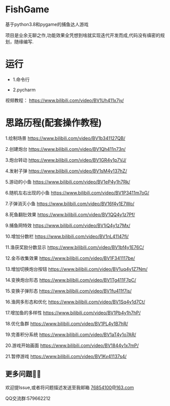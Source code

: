 # FishGame
基于python3.8和pygame的捕鱼达人游戏

项目是业余无聊之作,功能效果全凭想到啥就实现迭代开发而成,代码没有缜密的规划，随缘编写.

# 运行
* 1.命令行

* 2.pycharm

视频教程：
https://www.bilibili.com/video/BV1Uh411x7jy/

# 思路历程(配套操作教程)
1.绘制场景
https://www.bilibili.com/video/BV1b341127QB/

2.创建炮台
https://www.bilibili.com/video/BV1Qh411n73n/

3.炮台转动
https://www.bilibili.com/video/BV1GR4y1p7VJ/

4.发射子弹
https://www.bilibili.com/video/BV1sM4y137hZ/

5.游动的小鱼
https://www.bilibili.com/video/BV1eP4y1h7Rk/

6.随机左右出现的小鱼
https://www.bilibili.com/video/BV1P3411m7oG/

7.子弹消灭小鱼
https://www.bilibili.com/video/BV16f4y1E7Wo/

8.死鱼翻肚效果
https://www.bilibili.com/video/BV1QQ4y1z7Pf/

9.捕鱼网特效
https://www.bilibili.com/video/BV1iQ4y1z7Mx/

10.增加分数栏
https://www.bilibili.com/video/BV1nL41147fj/

11.渔获奖励分数显示
https://www.bilibili.com/video/BV1bf4y1E76C/

12.金币收集效果
https://www.bilibili.com/video/BV1F341117be/

13.增加切换炮台按钮
https://www.bilibili.com/video/BV1uq4y1Z7Nm/

14.变换炮台形态
https://www.bilibili.com/video/BV1Tg411F7pC/

15.变换子弹形态
https://www.bilibili.com/video/BV1fu411f7is/

16.渔网多形态和优化
https://www.bilibili.com/video/BV1Sq4y1d7Ct/

17.增加鱼的多样性
https://www.bilibili.com/video/BV1Pb4y1h7hP/

18.优化鱼群
https://www.bilibili.com/video/BV1PL4y1B7hR/

19.完善积分系统
https://www.bilibili.com/video/BV1aT4y1o7AR/

20.游戏开始画面
https://www.bilibili.com/video/BV1844y1x7mP/

21.暂停游戏
https://www.bilibili.com/video/BV1Kv41137s4/

## 更多问题🙋‍🙋
欢迎提Issue,或者将问题描述发送至我邮箱 76854100@163.com

QQ交流群:579662212